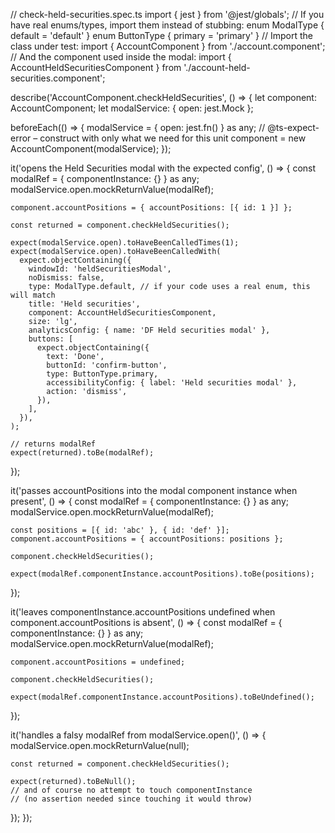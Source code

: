 // check-held-securities.spec.ts
import { jest } from '@jest/globals';
// If you have real enums/types, import them instead of stubbing:
enum ModalType { default = 'default' }
enum ButtonType { primary = 'primary' }
// Import the class under test:
import { AccountComponent } from './account.component';
// And the component used inside the modal:
import { AccountHeldSecuritiesComponent } from './account-held-securities.component';

describe('AccountComponent.checkHeldSecurities', () => {
  let component: AccountComponent;
  let modalService: { open: jest.Mock };

  beforeEach(() => {
    modalService = { open: jest.fn() } as any;
    // @ts-expect-error – construct with only what we need for this unit
    component = new AccountComponent(modalService);
  });

  it('opens the Held Securities modal with the expected config', () => {
    const modalRef = { componentInstance: {} } as any;
    modalService.open.mockReturnValue(modalRef);

    component.accountPositions = { accountPositions: [{ id: 1 }] };

    const returned = component.checkHeldSecurities();

    expect(modalService.open).toHaveBeenCalledTimes(1);
    expect(modalService.open).toHaveBeenCalledWith(
      expect.objectContaining({
        windowId: 'heldSecuritiesModal',
        noDismiss: false,
        type: ModalType.default, // if your code uses a real enum, this will match
        title: 'Held securities',
        component: AccountHeldSecuritiesComponent,
        size: 'lg',
        analyticsConfig: { name: 'DF Held securities modal' },
        buttons: [
          expect.objectContaining({
            text: 'Done',
            buttonId: 'confirm-button',
            type: ButtonType.primary,
            accessibilityConfig: { label: 'Held securities modal' },
            action: 'dismiss',
          }),
        ],
      }),
    );

    // returns modalRef
    expect(returned).toBe(modalRef);
  });

  it('passes accountPositions into the modal component instance when present', () => {
    const modalRef = { componentInstance: {} } as any;
    modalService.open.mockReturnValue(modalRef);

    const positions = [{ id: 'abc' }, { id: 'def' }];
    component.accountPositions = { accountPositions: positions };

    component.checkHeldSecurities();

    expect(modalRef.componentInstance.accountPositions).toBe(positions);
  });

  it('leaves componentInstance.accountPositions undefined when component.accountPositions is absent', () => {
    const modalRef = { componentInstance: {} } as any;
    modalService.open.mockReturnValue(modalRef);

    component.accountPositions = undefined;

    component.checkHeldSecurities();

    expect(modalRef.componentInstance.accountPositions).toBeUndefined();
  });

  it('handles a falsy modalRef from modalService.open()', () => {
    modalService.open.mockReturnValue(null);

    const returned = component.checkHeldSecurities();

    expect(returned).toBeNull();
    // and of course no attempt to touch componentInstance
    // (no assertion needed since touching it would throw)
  });
});